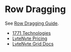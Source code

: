 # Row Dragging

See [Row Dragging Guide](https://1771technologies.com/docs/row-dragging).

- [1771 Technologies](https://1771technologies.com)
- [LyteNyte Pricing](https://1771technologies.com/pricing)
- [LyteNyte Grid Docs](https://1771technologies.com/docs/intro-getting-started)
